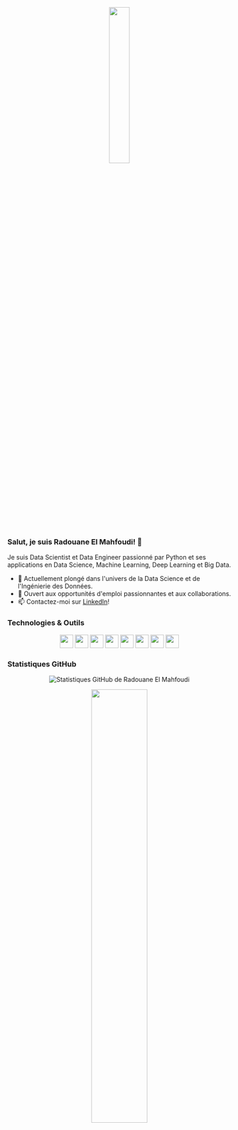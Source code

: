 <!-- Header -->
<p align="center">
  <img src="https://media.giphy.com/media/xT9IgzoKnwFNmISR8I/giphy.gif" width="30%">
</p>

<!-- Introduction -->
### Salut, je suis Radouane El Mahfoudi! 👋

Je suis Data Scientist et Data Engineer passionné par Python et ses applications en Data Science, Machine Learning, Deep Learning et Big Data.

- 🌱 Actuellement plongé dans l'univers de la Data Science et de l'Ingénierie des Données.
- 💼 Ouvert aux opportunités d'emploi passionnantes et aux collaborations.
- 📫 Contactez-moi sur [LinkedIn](votre_profil_linkedin)!

<!-- Technologies -->
### Technologies & Outils
<p align="center">
  <img src="https://media.giphy.com/media/fsEaZldNC8A1PJ3mwp/giphy.gif" height="30">
  <img src="https://media.giphy.com/media/kH6CqYiquZawmU1HI6/giphy.gif" height="30">
  <img src="https://media.giphy.com/media/ln7z2eWriiQAllfVcn/giphy.gif" height="30">
  <img src="https://media.giphy.com/media/eNAsjO55tPbgaor7ma/giphy.gif" height="30">
  <img src="https://media.giphy.com/media/kdFc8fubgS31b8DsVu/giphy.gif" height="30">
  <img src="https://media.giphy.com/media/Sr8xDpMwVKOHUWDVRD/giphy.gif" height="30">
  <img src="https://media.giphy.com/media/ZVik7pBtu9dNS/giphy.gif" height="30">
  <img src="https://media.giphy.com/media/kH6CqYiquZawmU1HI6/giphy.gif" height="30">
</p>

<!-- GitHub Stats -->
### Statistiques GitHub
<p align="center">
  <img src="https://github-readme-stats.vercel.app/api?username=aquam503&show_icons=true&theme=dark" alt="Statistiques GitHub de Radouane El Mahfoudi" />
</p>

<!-- Footer -->
<p align="center">
  <img src="https://media.giphy.com/media/USV0ym3bVWQJJmNu3N/giphy.gif" width="50%">
</p>
